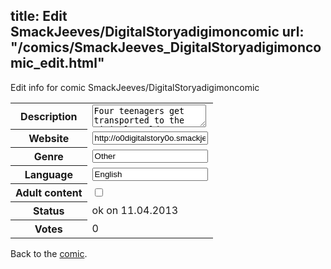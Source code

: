 title: Edit SmackJeeves/DigitalStoryadigimoncomic
url: "/comics/SmackJeeves_DigitalStoryadigimoncomic_edit.html"
---
Edit info for comic SmackJeeves/DigitalStoryadigimoncomic

<form name="comic" action="http://gaepostmail.appengine.com/comic" name="post">
<table class="comicinfo">
<tr>
<th>Description</th><td><textarea name="description">Four teenagers get transported to the Digital World one day. They were best of friends on Earth, but can their friendship survive in the Digital World? Will they be able to stop an evil army of Tamers? Will one of them even find a partner? This is Digital Story. .:Updates happen Tuesday and Thursday:.</textarea></td>
</tr>
<tr>
<th>Website</th><td><input type="text" name="url" value="http://o0digitalstory0o.smackjeeves.com/comics/"/></td>
</tr>
<tr>
<th>Genre</th><td><input type="text" name="genre" value="Other"/></td>
</tr>
<tr>
<th>Language</th><td><input type="text" name="language" value="English"/></td>
</tr>
<tr>
<th>Adult content</th><td><input type="checkbox" name="adult" value="adult" /></td>
</tr>
<tr>
<th>Status</th><td>ok on 11.04.2013</td>
</tr>
<tr>
<th>Votes</th><td>0</div></td>
</tr>
</table>
</form>

Back to the [comic](/comics/SmackJeeves_DigitalStoryadigimoncomic.html).
